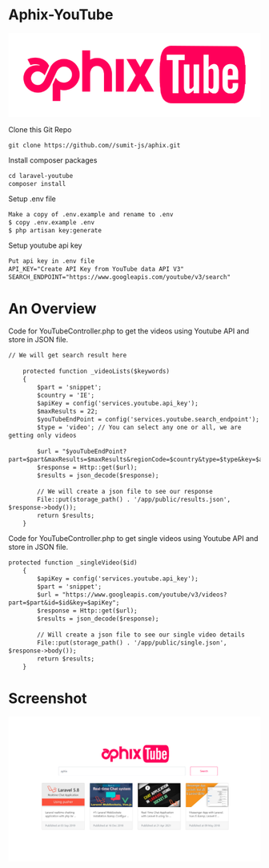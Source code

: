 # Aphix-YouTube

![alt text](https://github.com/sumit-js/aphix/blob/main/resources/views/img/logo.png?raw=true)

Clone this Git Repo
```
git clone https://github.com//sumit-js/aphix.git
```
Install composer packages
```
cd laravel-youtube
composer install
```

Setup .env file
```
Make a copy of .env.example and rename to .env
$ copy .env.example .env
$ php artisan key:generate
```
Setup youtube api key
```
Put api key in .env file
API_KEY="Create API Key from YouTube data API V3"
SEARCH_ENDPOINT="https://www.googleapis.com/youtube/v3/search"
```
# An Overview

Code for YouTubeController.php to get the videos using Youtube API and store in JSON file.

```
// We will get search result here

    protected function _videoLists($keywords)
    {
        $part = 'snippet';
        $country = 'IE';
        $apiKey = config('services.youtube.api_key');
        $maxResults = 22;
        $youTubeEndPoint = config('services.youtube.search_endpoint');
        $type = 'video'; // You can select any one or all, we are getting only videos

        $url = "$youTubeEndPoint?part=$part&maxResults=$maxResults&regionCode=$country&type=$type&key=$apiKey&q=$keywords";
        $response = Http::get($url);
        $results = json_decode($response);

        // We will create a json file to see our response
        File::put(storage_path() . '/app/public/results.json', $response->body());
        return $results;
    }
```
Code for YouTubeController.php to get single videos using Youtube API and store in JSON file.

```
protected function _singleVideo($id)
    {
        $apiKey = config('services.youtube.api_key');
        $part = 'snippet';
        $url = "https://www.googleapis.com/youtube/v3/videos?part=$part&id=$id&key=$apiKey";
        $response = Http::get($url);
        $results = json_decode($response);

        // Will create a json file to see our single video details
        File::put(storage_path() . '/app/public/single.json', $response->body());
        return $results;
    }
```


# Screenshot
![alt text](https://github.com/sumit-js/aphix/blob/main/resources/views/img/sc.PNG?raw=true)
